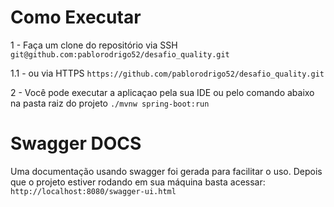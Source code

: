 # Como Executar
1 - Faça um clone do repositório via SSH
    ``git@github.com:pablorodrigo52/desafio_quality.git``

1.1 - ou via HTTPS
    ``https://github.com/pablorodrigo52/desafio_quality.git``


2 - Você pode executar a aplicaçao pela sua IDE ou pelo comando abaixo na pasta raiz do projeto
    ``./mvnw spring-boot:run``

# Swagger DOCS
Uma documentação usando swagger foi gerada para facilitar o uso. Depois que o projeto estiver rodando em sua máquina basta acessar:
    ``http://localhost:8080/swagger-ui.html``

